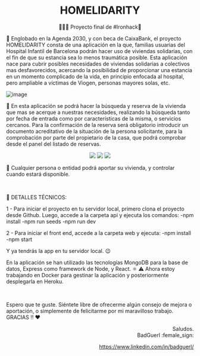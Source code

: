 <div align="center">
<h1>HOMELIDARITY</h1>

:rocket::rocket::rocket: Proyecto final de #Ironhack&#x1F499;
 </div>

:large_blue_circle: Englobado en la Agenda 2030, y con beca de CaixaBank, el proyecto HOMELIDARITY consta de una aplicación en la que, familias usuarias del Hospital Infantil de Barcelona podrán hacer uso de viviendas solidarias, con el fin de que su estancia sea lo menos traumática posible. Esta aplicación nace para cubrir posibles necesidades de viviendas solidarias a colectivos mas desfavorecidos, acercando la posibilidad de proporcionar una estancia en un momento complicado de la vida, en principio enfocada al hospital, pero ampliable a víctimas de Viogen, personas mayores solas, etc.

![image](https://user-images.githubusercontent.com/69985189/122672624-dad72b00-d1cc-11eb-8138-530e16c0eb38.png)

:large_blue_circle: En esta aplicación se podrá hacer la búsqueda y reserva de la vivienda que mas se acerque a nuestras necesidades, realizando la búsqueda tanto por fecha de entrada como por características de la misma, o servicios cercanos. Para la confirmación de la reserva será obligatorio introducir un documento acreditativo de la situación de la persona solicitante, para la comprobación por parte del propietario de la casa, que podrá comprobar desde el panel del listado de reservas.


<div align="center">
<img src="https://user-images.githubusercontent.com/69985189/122676529-cc920a80-d1de-11eb-82b0-dca1a76caa99.png"/> <img src="https://user-images.githubusercontent.com/69985189/122676858-1d563300-d1e0-11eb-8f41-ea01ce6d6661.png"/>
<img src="https://user-images.githubusercontent.com/69985189/122676867-2515d780-d1e0-11eb-9679-39a5c5c333af.png"/>
</div>

:large_blue_circle: Cualquier persona o entidad podrá aportar su vivienda, y controlar cuando estará disponible.

<br>

:red_circle: DETALLES TÉCNICOS:

1 - Para iniciar el proyecto en tu servidor local, primero clona el proyecto desde Github. Luego, accede a la carpeta api y ejecuta los comandos:
    -npm install
    -npm run seeds
    -npm run dev
    
2 - Para iniciar el front end, accede a la carpeta web y ejecuta:
    -npm install
    -npm start
    
Y ya tendrás la app en tu servidor local. :wink:

   
En la aplicación se han utilizado las tecnologías MongoDB para la base de datos, Express como framework de Node, y React. :atom_symbol:
:warning: Ahora estoy trabajando en Docker para gestinar la aplicación y posteriormente desplegarla en Heroku.


<br>

Espero que te guste.
Siéntete libre de ofrecerme algún consejo de mejora o aportación, o simplemente de felicitarme por mi maravilloso trabajo. GRACIAS	:bangbang: :hearts:

<div align="end"> Saludos.
<br>
BadGuerl :female_sign:

https://www.linkedin.com/in/badguerl/</div>
